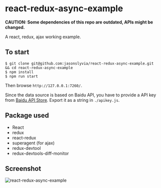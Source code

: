 # react-redux-async-example

**CAUTION: Some dependencies of this repo are outdated, APIs might be changed.** 

A react, redux, ajax working example.

## To start

```
$ git clone git@github.com:jasonslyvia/react-redux-async-example.git && cd react-redux-async-example
$ npm install
$ npm run start
```

Then browse `http://127.0.0.1:7260/`.

Since the data source is based on Baidu API, you have to provide a API key from [Baidu API Store](http://apistore.baidu.com/). Export it as a string in `./apikey.js`.

## Package used

 - React
 - redux
 - react-redux
 - superagent (for ajax)
 - redux-devtool
 - redux-devtools-diff-monitor

## Screenshot

![react-redux-async-example](http://ww3.sinaimg.cn/mw1024/831e9385gw1eurhi8e2nfj20na0mp14y.jpg)
